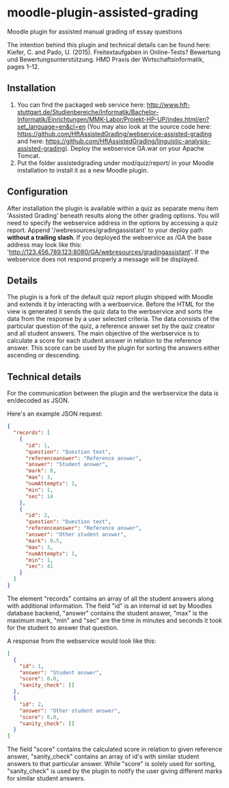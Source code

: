 # moodle-plugin-assisted-grading
Moodle plugin for assisted manual grading of essay questions

The intention behind this plugin and technical details can be found here:
Kiefer, C. and Pado, U. (2015). Freitextaufgaben in Online-Tests? Bewertung
und Bewertungsunterstützung. HMD Praxis der Wirtschaftsinformatik, pages
1–12.

## Installation
1. You can find the packaged web service here: http://www.hft-stuttgart.de/Studienbereiche/Informatik/Bachelor-Informatik/Einrichtungen/MMK-Labor/Projekt-HP-UP/index.html/en?set_language=en&cl=en (You may also look at the source code here: https://github.com/HftAssistedGrading/webservice-assisted-grading and here: https://github.com/HftAssistedGrading/linguistic-analysis-assisted-grading). Deploy the webservice GA.war on your Apache Tomcat.
2. Put the folder assistedgrading under mod/quiz/report/ in your Moodle installation to install it as a new Moodle plugin.

## Configuration
After installation the plugin is available within a quiz as separate menu item 'Assisted Grading' beneath results along the other grading options. You will need to specify the webservice address in the options by accessing a quiz report. Append '/webresources/gradingassistant' to your deploy path **without a trailing slash**. If you deployed the webservice as /GA the base address may look like this: 'http://123.456.789.123:8080/GA/webresources/gradingassistant'. If the webservice does not respond properly a message will be displayed.

## Details
The plugin is a fork of the default quiz report plugin shipped with Moodle and extends it by interacting with a werbservice. Before the HTML for the view is generated it sends the quiz data to the werbservice and sorts the data from the response by a user selected criteria. The data consists of the particular question of the quiz, a reference answer set by the quiz creator and all student answers. The main objective of the werbservice is to calculate a score for each student answer in relation to the reference answer. This score can be used by the plugin for sorting the answers either ascending or descending.

## Technical details
For the communication between the plugin and the werbservice the data is en/decoded as JSON.

Here's an example JSON request:
```json
{
  "records": [
    {
      "id": 1,
      "question": "Question text",
      "referenceanswer": "Reference answer",
      "answer": "Student answer",
      "mark": 0,
      "max": 3,
      "numAttempts": 1,
      "min": 1,
      "sec": 14
    },
    {
      "id": 2,
      "question": "Question text",
      "referenceanswer": "Reference answer",
      "answer": "Other student answer",
      "mark": 0.5,
      "max": 3,
      "numAttempts": 1,
      "min": 1,
      "sec": 41
    }
  ]
}
```
The element "records" contains an array of all the student answers along with additional information. The field "id" is an internal id set by Moodles database backend, "answer" contains the student answer, "max" is the maximum mark, "min" and "sec" are the time in minutes and seconds it took for the student to answer that question.

A response from the webservice would look like this:
```json
[
  {
    "id": 1,
    "answer": "Student answer",
    "score": 0.0,
    "sanity_check": []
  },
  {
    "id": 2,
    "answer": "Other student answer",
    "score": 0.0,
    "sanity_check": []
  }
]
```  
The field "score" contains the calculated score in relation to given reference answer, "sanity_check" contains an array of id's with similar student answers to that particular answer. While "score" is solely used for sorting, "sanity_check" is used by the plugin to notify the user giving different marks for similar student answers.
